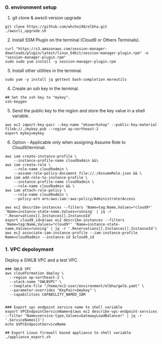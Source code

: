 ### 0. environment setup

1. git clone & awscli version upgrade

```
git clone https://github.com/whchoi98/elbha.git
./awscli_upgrade.sh

```

2. Install SSM Plugin on the terminal (Cloud9 or Others Terminals). 

```
curl "https://s3.amazonaws.com/session-manager-downloads/plugin/latest/linux_64bit/session-manager-plugin.rpm" -o "session-manager-plugin.rpm"
sudo sudo yum install -y session-manager-plugin.rpm

```

3. Install other utilities in the terminal.

```
sudo yum -y install jq gettext bash-completion moreutils

```

4. Create an ssh key in the terminal.

```
## Set the ssh key to "mykey".
ssh-keygen

```

5. Send the public key to the region and store the key value in a shell variable.

```
aws ec2 import-key-pair --key-name "eksworkshop" --public-key-material fileb://./mykey.pub --region ap-northeast-2
export mykey=mykey

```

6. Option - Applicable only when assigning Assume Role to Cloud9/terminal.

```
aws iam create-instance-profile \
    --instance-profile-name cloud9admin &&\
aws iam create-role \
    --role-name cloud9admin \
    --assume-role-policy-document file://./AssumeRole.json && \
aws iam add-role-to-instance-profile \
    --instance-profile-name cloud9admin \
    --role-name cloud9admin && \
aws iam attach-role-policy \
    --role-name cloud9admin \
    --policy-arn arn:aws:iam::aws:policy/AdministratorAccess

```

```
aws ec2 describe-instances --filters 'Name=tag:Name,Values=*cloud9*' 'Name=instance-state-name,Values=running' | jq -r '.Reservations[].Instances[].InstanceId'
export cloud9_id=$(aws ec2 describe-instances --filters 'Name=tag:Name,Values=*cloud9*' 'Name=instance-state-name,Values=running' | jq -r '.Reservations[].Instances[].InstanceId')
aws ec2 associate-iam-instance-profile --iam-instance-profile Name=cloud9admin --instance-id $cloud9_id

```

### 1. VPC depoloyment
Deploy a GWLB VPC and a test VPC.

```
### GWLB VPC
aws cloudformation deploy \
  --region ap-northeast-2 \
  --stack-name "GWLBVPC" \
  --template-file "/home/ec2-user/environment/elbha/gwlb.yaml" \
  --parameter-overrides "KeyPair=$mykey" \
  --capabilities CAPABILITY_NAMED_IAM
  
```
 
```
### Export vpc endpoint service name to shell variable
export VPCEndpointServiceName=$(aws ec2 describe-vpc-endpoint-services --filter "Name=service-type,Values=GatewayLoadBalancer" | jq -r '.ServiceNames[]')
echo $VPCEndpointServiceName

 ```

```
## Export Linux firewall based appliance to shell variable
./appliance_export.sh

```




